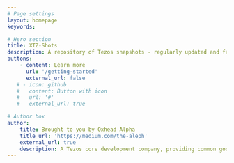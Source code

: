 ```yaml
---
# Page settings
layout: homepage
keywords:

# Hero section
title: XTZ-Shots
description: A repository of Tezos snapshots - regularly updated and fast to download from anywhere in the world.<br><br>This list of snapshots and tarballs is also available in <a href="https://xtz-shots.io/tezos-snapshots.json" target="_blank">json format</a>.
buttons:
    - content: Learn more
      url: '/getting-started'
      external_url: false
   # - icon: github
   #   content: Button with icon
   #   url: '#'
   #   external_url: true

# Author box
author:
    title: Brought to you by Oxhead Alpha
    title_url: 'https://medium.com/the-aleph'
    external_url: true
    description: A Tezos core development company, providing common goods for the Tezos ecosystem. <a href="https://medium.com/the-aleph" target="_blank">Learn more</a>.
---
```

